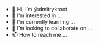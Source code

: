 - 👋 Hi, I’m @dmitrykroot
- 👀 I’m interested in ...
- 🌱 I’m currently learning ...
- 💞️ I’m looking to collaborate on ...
- 📫 How to reach me ...

<!---
dmitrykroot/dmitrykroot is a ✨ special ✨ repository because its `README.md` (this file) appears on your GitHub profile.
You can click the Preview link to take a look at your changes.
--->
